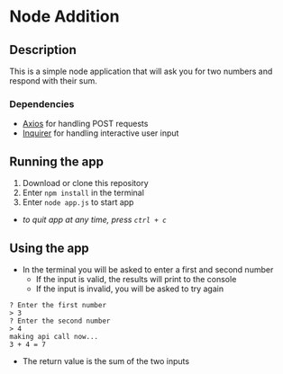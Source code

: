# Node Addition

## Description
This is a simple node application that will ask you for two numbers and respond with their sum.
  
  ### Dependencies
  * [Axios](https://www.npmjs.com/package/axios) for handling POST requests
  * [Inquirer](https://www.npmjs.com/package/inquirer) for handling interactive user input

## Running the app
 1. Download or clone this repository
 1. Enter `npm install` in the terminal
 1. Enter `node app.js` to start app
  
  * *to quit app at any time, press `ctrl + c`*


## Using the app
 * In the terminal you will be asked to enter a first and second number
   + If the input is valid, the results will print to the console
   + If the input is invalid, you will be asked to try again

```console
? Enter the first number
> 3
? Enter the second number
> 4
making api call now...
3 + 4 = 7
```
 * The return value is the sum of the two inputs